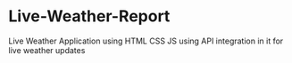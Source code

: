 # Live-Weather-Report
Live Weather Application using HTML CSS JS using API integration in it for live weather updates
